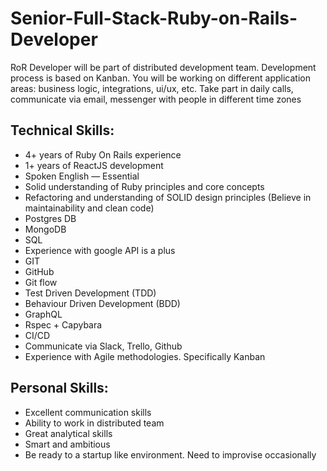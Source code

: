 # Senior-Full-Stack-Ruby-on-Rails-Developer
RoR Developer will be part of distributed development team. Development process is based on Kanban. You will be working on different application areas: business logic, integrations, ui/ux, etc. Take part in daily calls, communicate via email, messenger with people in different time zones


## Technical Skills:
- 4+ years of Ruby On Rails experience
- 1+ years of ReactJS development
- Spoken English — Essential
- Solid understanding of Ruby principles and core concepts
- Refactoring and understanding of SOLID design principles (Believe in maintainability and clean code)
- Postgres DB
- MongoDB
- SQL
- Experience with google API is a plus
- GIT
- GitHub
- Git flow
- Test Driven Development (TDD)
- Behaviour Driven Development (BDD)
- GraphQL
- Rspec + Capybara
- CI/CD
- Communicate via Slack, Trello, Github
- Experience with Agile methodologies. Specifically Kanban

## Personal Skills:
- Excellent communication skills
- Ability to work in distributed team
- Great analytical skills
- Smart and ambitious
- Be ready to a startup like environment. Need to improvise occasionally

